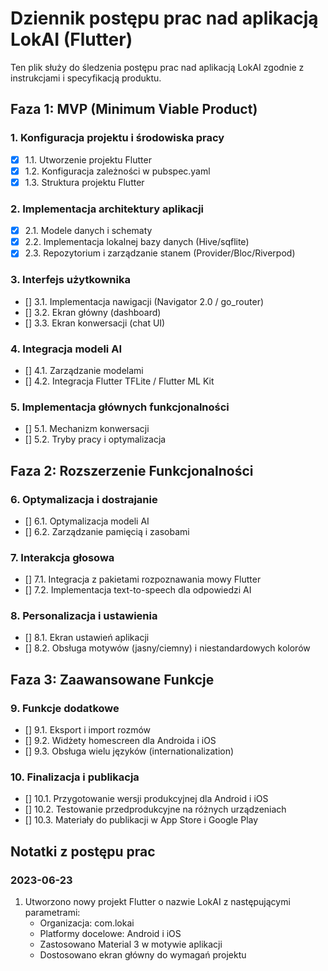 # Dziennik postępu prac nad aplikacją LokAI (Flutter)

Ten plik służy do śledzenia postępu prac nad aplikacją LokAI zgodnie z instrukcjami i specyfikacją produktu.

## Faza 1: MVP (Minimum Viable Product)

### 1. Konfiguracja projektu i środowiska pracy
- [x] 1.1. Utworzenie projektu Flutter
- [x] 1.2. Konfiguracja zależności w pubspec.yaml
- [x] 1.3. Struktura projektu Flutter

### 2. Implementacja architektury aplikacji
- [x] 2.1. Modele danych i schematy
- [x] 2.2. Implementacja lokalnej bazy danych (Hive/sqflite)
- [x] 2.3. Repozytorium i zarządzanie stanem (Provider/Bloc/Riverpod)

### 3. Interfejs użytkownika
- [] 3.1. Implementacja nawigacji (Navigator 2.0 / go_router)
- [] 3.2. Ekran główny (dashboard)
- [] 3.3. Ekran konwersacji (chat UI)

### 4. Integracja modeli AI
- [] 4.1. Zarządzanie modelami
- [] 4.2. Integracja Flutter TFLite / Flutter ML Kit

### 5. Implementacja głównych funkcjonalności
- [] 5.1. Mechanizm konwersacji
- [] 5.2. Tryby pracy i optymalizacja

## Faza 2: Rozszerzenie Funkcjonalności

### 6. Optymalizacja i dostrajanie
- [] 6.1. Optymalizacja modeli AI
- [] 6.2. Zarządzanie pamięcią i zasobami

### 7. Interakcja głosowa
- [] 7.1. Integracja z pakietami rozpoznawania mowy Flutter
- [] 7.2. Implementacja text-to-speech dla odpowiedzi AI

### 8. Personalizacja i ustawienia
- [] 8.1. Ekran ustawień aplikacji
- [] 8.2. Obsługa motywów (jasny/ciemny) i niestandardowych kolorów

## Faza 3: Zaawansowane Funkcje

### 9. Funkcje dodatkowe
- [] 9.1. Eksport i import rozmów
- [] 9.2. Widżety homescreen dla Androida i iOS
- [] 9.3. Obsługa wielu języków (internationalization)

### 10. Finalizacja i publikacja
- [] 10.1. Przygotowanie wersji produkcyjnej dla Android i iOS
- [] 10.2. Testowanie przedprodukcyjne na różnych urządzeniach
- [] 10.3. Materiały do publikacji w App Store i Google Play

## Notatki z postępu prac

### 2023-06-23
1. Utworzono nowy projekt Flutter o nazwie LokAI z następującymi parametrami:
   - Organizacja: com.lokai
   - Platformy docelowe: Android i iOS
   - Zastosowano Material 3 w motywie aplikacji
   - Dostosowano ekran główny do wymagań projektu
